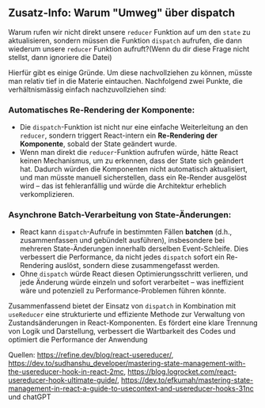## Zusatz-Info: Warum "Umweg" über dispatch 
Warum rufen wir nicht direkt unsere `reducer` Funktion auf um den `state` zu aktualisieren, sondern müssen die Funktion `dispatch` aufrufen, die dann wiederum unsere `reducer` Funktion aufruft?(Wenn du dir diese Frage nicht stellst, dann ignoriere die Datei)

Hierfür gibt es einige Gründe. Um diese nachvollziehen zu können, müsste man relativ tief in die Materie eintauchen. Nachfolgend zwei Punkte, die verhältnismässig einfach nachzuvollziehen sind:
###  Automatisches Re-Rendering der Komponente:

- Die `dispatch`-Funktion ist nicht nur eine einfache Weiterleitung an den `reducer`, sondern triggert React-intern ein **Re-Rendering der Komponente**, sobald der State geändert wurde.
- Wenn man direkt die `reducer`-Funktion aufrufen würde, hätte React keinen Mechanismus, um zu erkennen, dass der State sich geändert hat. Dadurch würden die Komponenten nicht automatisch aktualisiert, und man müsste manuell sicherstellen, dass ein Re-Render ausgelöst wird – das ist fehleranfällig und würde die Architektur erheblich verkomplizieren.

###  Asynchrone Batch-Verarbeitung von State-Änderungen:

- React kann `dispatch`-Aufrufe in bestimmten Fällen **batchen** (d.h., zusammenfassen und gebündelt ausführen), insbesondere bei mehreren State-Änderungen innerhalb derselben Event-Schleife. Dies verbessert die Performance, da nicht jedes `dispatch` sofort ein Re-Rendering auslöst, sondern diese zusammengefasst werden.
- Ohne `dispatch` würde React diesen Optimierungsschritt verlieren, und jede Änderung würde einzeln und sofort verarbeitet – was ineffizient wäre und potenziell zu Performance-Problemen führen könnte.

Zusammenfassend bietet der Einsatz von `dispatch` in Kombination mit `useReducer` eine strukturierte und effiziente Methode zur Verwaltung von Zustandsänderungen in React-Komponenten. Es fördert eine klare Trennung von Logik und Darstellung, verbessert die Wartbarkeit des Codes und optimiert die Performance der Anwendung

Quellen: https://refine.dev/blog/react-usereducer/, https://dev.to/sudhanshu_developer/mastering-state-management-with-the-usereducer-hook-in-react-2mc, https://blog.logrocket.com/react-usereducer-hook-ultimate-guide/, https://dev.to/efkumah/mastering-state-management-in-react-a-guide-to-usecontext-and-usereducer-hooks-31nc und chatGPT
